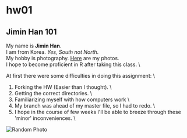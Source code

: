 # hw01
## Jimin Han 101
My name is **Jimin Han**. \
I am from Korea. *Yes, South not North*.\
My hobby is photography. 
[Here](https://www.instagram.com/jiminhan_photography/) are my photos.  
I hope to become proficient in R after taking this class. \

At first there were some difficulties in doing this assignment: \
1. Forking the HW (Easier than I thought). \
2. Getting the correct directories. \
3. Familiarizing myself with how computers work \
4. My branch was ahead of my master file, so I had to redo. \
5. I hope in the course of few weeks I'll be able to breeze through these 'minor' inconveniences. \

![Random Photo](IMG_5383.jpg)